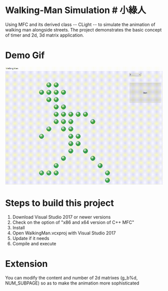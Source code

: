 # Walking-Man Simulation # 小綠人
Using MFC and its derived class -- CLight -- to simulate the animation of walking man alongside streets.
The project demonstrates the basic concept of timer and 2d, 3d matrix application.  

# Demo Gif
![image](https://github.com/DennisLiu1993/Walking-Man/blob/main/WalkingMan.gif)
# Steps to build this project
1.	Download Visual Studio 2017 or newer versions
2.	Check on the option of "x86 and x64 version of C++ MFC"
3.	Install
4.	Open WalkingMan.vcxproj with Visual Studio 2017
5.  Update if it needs
6.  Compile and execute

# Extension
You can modify the content and number of 2d matrixes (g_b%d, NUM_SUBPAGE) so as to make the animation more sophisticated
